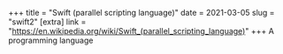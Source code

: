 +++
title = "Swift (parallel scripting language)"
date = 2021-03-05
slug = "swift2"
[extra]
link = "https://en.wikipedia.org/wiki/Swift_(parallel_scripting_language)"
+++
A programming language

